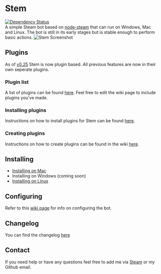 Stem
====
[![Dependency Status](https://david-dm.org/alvinl/stem.svg)](https://david-dm.org/alvinl/stem)  
A simple Steam bot based on [node-steam](https://github.com/seishun/node-steam) that can run on Windows, Mac and Linux. The bot is still in its early stages but is stable enough to perform basic actions.
![Stem Screenshot](https://alvinl.com/cache/stem-github.png?v=0.25)
## Plugins
As of [v0.25](https://github.com/Alvinlz/stem/releases/tag/v0.25) Stem is now plugin based. All previous features are now in their own seperate plugins.

### Plugin list
A list of plugins can be found [here](https://github.com/Alvinlz/stem/wiki/Plugins). Feel free to edit the wiki page to include plugins you've made.

### Installing plugins
Instructions on how to install plugins for Stem can be found [here](https://github.com/Alvinlz/stem/wiki/Installing-plugins).

### Creating plugins
Instructions on how to create plugins can be found in the wiki [here](https://github.com/Alvinlz/stem/wiki/Creating-plugins).

## Installing
- [Installing on Mac](https://github.com/Alvinlz/stem/wiki/Installing-on-Mac)
- Installing on Windows (coming soon)
- [Installing on Linux](https://github.com/Alvinlz/stem/wiki/Installing-on-Linux)

## Configuring
Refer to this [wiki page](https://github.com/Alvinlz/stem/wiki/Configuring-the-bot) for info on configuring the bot.

## Changelog
You can find the changelog [here](https://github.com/Alvinlz/stem/releases)

## Contact
If you need help or have any questions feel free to add me via [Steam](http://steamcommunity.com/id/alvinlz) or my Github email.
